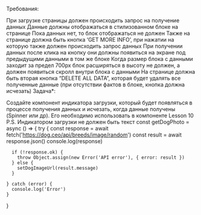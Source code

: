 Требования:

При загрузке страницы должен происходить запрос на получение данных
Данные должны отображаться в стилизованном блоке на странице
Пока данных нет, то блок отображаться не должен
Также на странице должна быть кнопка ‘GET MORE INFO’, при нажатии на которую также должен происходить запрос данных
При получении данных после клика на кнопку они должны появиться на экране под предыдущими данными в том же блоке 
Когда размер блока с данными заходит за предел 700px блок расширяться в высоту не должен, а должен появиться скролл внутри блока с данными
На странице должна быть вторая кнопка “DELETE ALL DATA”, которая будет удалять все полученные данные (при отсутствии фактов в блоке, кнопка должна исчезать)
Задача*:

Создайте компонент индикатора загрузки, который будет появляться в процессе получения данных и исчезать, когда данные получены (Spinner или др). Его необходимо использовать в компоненте Lesson 10
P.S. Индикатором загрузки не должен быть текст
const getDogPhoto = async () => {
    try {
      const response = await fetch('https://dog.ceo/api/breeds/image/random')
      const result = await response.json()
      console.log(response)

      if (!response.ok) {
        throw Object.assign(new Error('API error'), { error: result })
      } else {
        setDogImageUrl(result.message)
      }

    } catch (error) {
      console.log('Error')
    }
  }